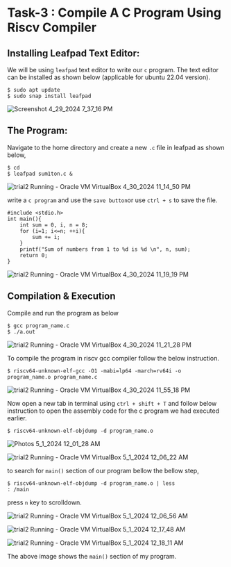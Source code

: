 # Task-3 : Compile A C Program Using Riscv Compiler


## Installing Leafpad Text Editor:


We will be using `leafpad` text editor to write our `c` program. The text editor can be installed as shown below (applicable for ubuntu 22.04 version).


```
$ sudo apt update
$ sudo snap install leafpad 
```
![Screenshot 4_29_2024 7_37_16 PM](https://github.com/tejasbg19/VSD-squadron-mini-internship/assets/163899793/d13190db-f138-4465-8e73-549f18c9f342)




## The Program:

Navigate to the home directory and create a new `.c` file in leafpad as shown below,

```
$ cd 
$ leafpad sum1ton.c &
```

 ![trial2  Running  - Oracle VM VirtualBox 4_30_2024 11_14_50 PM](https://github.com/tejasbg19/VSD-squadron-mini-internship/assets/163899793/9cdac6c2-2a70-4427-9f6d-522f25913734)



write a `c program` and use the `save button`or use `ctrl + s`  to save the file. 

```
#include <stdio.h>
int main(){
    int sum = 0, i, n = 8;
    for (i=1; i<=n; ++i){
        sum += i;
    }
    printf("Sum of numbers from 1 to %d is %d \n", n, sum);
    return 0;
}

```


![trial2  Running  - Oracle VM VirtualBox 4_30_2024 11_19_19 PM](https://github.com/tejasbg19/VSD-squadron-mini-internship/assets/163899793/ead6df7d-478c-4db2-9b46-ef1aeff1930f)



## Compilation & Execution


Compile and run the program as below

```
$ gcc program_name.c 
$ ./a.out 
```

![trial2  Running  - Oracle VM VirtualBox 4_30_2024 11_21_28 PM](https://github.com/tejasbg19/VSD-squadron-mini-internship/assets/163899793/8492837b-54db-4aa8-bda1-40c0702bafa3)



To compile the program in riscv gcc compiler follow the below instruction.

```
$ riscv64-unknown-elf-gcc -O1 -mabi=lp64 -march=rv64i -o program_name.o program_name.c
```

![trial2  Running  - Oracle VM VirtualBox 4_30_2024 11_55_18 PM](https://github.com/tejasbg19/VSD-squadron-mini-internship/assets/163899793/948daa3a-738f-4b79-a395-648ebd3e87c9)


Now open a new tab in terminal using `ctrl + shift + T` and follow below instruction to open the assembly code for the c program we had executed earlier.

```
$ riscv64-unknown-elf-objdump -d program_name.o
```
![Photos 5_1_2024 12_01_28 AM](https://github.com/tejasbg19/VSD-squadron-mini-internship/assets/163899793/f594b5ce-505b-435a-9968-07e09a666e8d)

![trial2  Running  - Oracle VM VirtualBox 5_1_2024 12_06_22 AM](https://github.com/tejasbg19/VSD-squadron-mini-internship/assets/163899793/b572341c-d106-423c-9505-5aa117a29910)

to search for `main()` section of our program bellow the bellow step,

```
$ riscv64-unknown-elf-objdump -d program_name.o | less
: /main
```

press `n` key to scrolldown.


![trial2  Running  - Oracle VM VirtualBox 5_1_2024 12_06_56 AM](https://github.com/tejasbg19/VSD-squadron-mini-internship/assets/163899793/7af02f39-f5b1-432a-a320-12d8300a1a54)

![trial2  Running  - Oracle VM VirtualBox 5_1_2024 12_17_48 AM](https://github.com/tejasbg19/VSD-squadron-mini-internship/assets/163899793/0aeba1b1-2e4d-4983-8d48-d79dc7ea9e56)

![trial2  Running  - Oracle VM VirtualBox 5_1_2024 12_18_11 AM](https://github.com/tejasbg19/VSD-squadron-mini-internship/assets/163899793/bd295160-43b0-4628-9c2a-db43a4f608ab)

The above image shows the `main()` section of my program.






